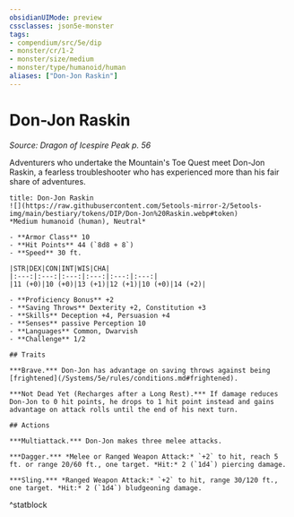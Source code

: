 ```yaml
---
obsidianUIMode: preview
cssclasses: json5e-monster
tags:
- compendium/src/5e/dip
- monster/cr/1-2
- monster/size/medium
- monster/type/humanoid/human
aliases: ["Don-Jon Raskin"]
---
```

# Don-Jon Raskin
*Source: Dragon of Icespire Peak p. 56*  

Adventurers who undertake the Mountain's Toe Quest meet Don-Jon Raskin, a fearless troubleshooter who has experienced more than his fair share of adventures.

```ad-statblock
title: Don-Jon Raskin
![](https://raw.githubusercontent.com/5etools-mirror-2/5etools-img/main/bestiary/tokens/DIP/Don-Jon%20Raskin.webp#token)
*Medium humanoid (human), Neutral*

- **Armor Class** 10
- **Hit Points** 44 (`8d8 + 8`)
- **Speed** 30 ft.

|STR|DEX|CON|INT|WIS|CHA|
|:---:|:---:|:---:|:---:|:---:|:---:|
|11 (+0)|10 (+0)|13 (+1)|12 (+1)|10 (+0)|14 (+2)|

- **Proficiency Bonus** +2
- **Saving Throws** Dexterity +2, Constitution +3
- **Skills** Deception +4, Persuasion +4
- **Senses** passive Perception 10
- **Languages** Common, Dwarvish
- **Challenge** 1/2

## Traits

***Brave.*** Don-Jon has advantage on saving throws against being [frightened](/Systems/5e/rules/conditions.md#frightened).

***Not Dead Yet (Recharges after a Long Rest).*** If damage reduces Don-Jon to 0 hit points, he drops to 1 hit point instead and gains advantage on attack rolls until the end of his next turn.

## Actions

***Multiattack.*** Don-Jon makes three melee attacks.

***Dagger.*** *Melee or Ranged Weapon Attack:* `+2` to hit, reach 5 ft. or range 20/60 ft., one target. *Hit:* 2 (`1d4`) piercing damage.

***Sling.*** *Ranged Weapon Attack:* `+2` to hit, range 30/120 ft., one target. *Hit:* 2 (`1d4`) bludgeoning damage.
```
^statblock